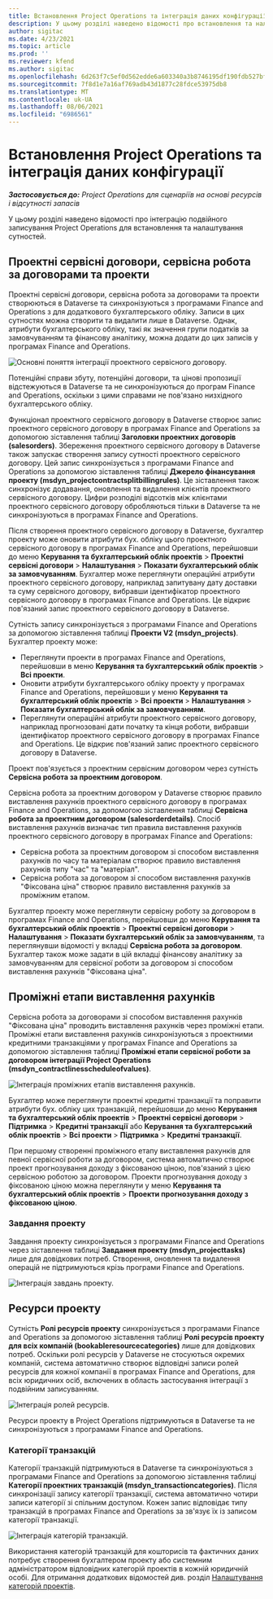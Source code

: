 ```yaml
---
title: Встановлення Project Operations та інтеграція даних конфігурації
description: У цьому розділі наведено відомості про встановлення та налаштування зіставлень Project Operations з подвійним записуванням.
author: sigitac
ms.date: 4/23/2021
ms.topic: article
ms.prod: ''
ms.reviewer: kfend
ms.author: sigitac
ms.openlocfilehash: 6d263f7c5ef0d562edde6a603340a3b8746195df190fdb527bfa40297f68eed2
ms.sourcegitcommit: 7f8d1e7a16af769adb43d1877c28fdce53975db8
ms.translationtype: MT
ms.contentlocale: uk-UA
ms.lasthandoff: 08/06/2021
ms.locfileid: "6986561"
---
```

# <a name="project-operations-setup-and-configuration-data-integration"></a>Встановлення Project Operations та інтеграція даних конфігурації

_**Застосовується до:** Project Operations для сценаріїв на основі ресурсів і відсутності запасів_

У цьому розділі наведено відомості про інтеграцію подвійного записування Project Operations для встановлення та налаштування сутностей.

## <a name="project-contracts-contract-lines-and-projects"></a>Проектні сервісні договори, сервісна робота за договорами та проекти

Проектні сервісні договори, сервісна робота за договорами та проекти створюються в Dataverse та синхронізуються з програмами Finance and Operations з для додаткового бухгалтерського обліку. Записи в цих сутностях можна створити та видалити лише в Dataverse. Однак, атрибути бухгалтерського обліку, такі як значення групи податків за замовчуванням та фінансову аналітику, можна додати до цих записів у програмах Finance and Operations.

  ![Основні поняття інтеграції проектного сервісного договору.](./media/1ProjectContract.jpg)

Потенційні справи збуту, потенційні договори, та цінові пропозиції відстежуються в Dataverse та не синхронізуються до програм Finance and Operations, оскільки з цими справами не пов'язано низхідного бухгалтерського обліку.

Функціонал проектного сервісного договору в Dataverse створює запис проектного сервісного договору в програмах Finance and Operations за допомогою зіставлення таблиці **Заголовки проектних договорів (salesorders)**. Збереження проектного сервісного договору в Dataverse також запускає створення запису сутності проектного сервісного договору. Цей запис синхронізується з програмами Finance and Operations за допомогою зіставлення таблиці **Джерело фінансування проекту (msdyn\_projectcontractsplitbillingrules)**. Це зіставлення також синхронізує додавання, оновлення та видалення клієнтів проектного сервісного договору. Цифри розподілі відсотків між клієнтами проектного сервісного договору обробляються тільки в Dataverse та не синхронізуються в програмах Finance and Operations.

Після створення проектного сервісного договору в Dataverse, бухгалтер проекту може оновити атрибути бух. обліку цього проектного сервісного договору в програмах Finance and Operations, перейшовши до меню **Керування та бухгалтерський облік проектів** > **Проектні сервісні договори** > **Налаштування** > **Показати бухгалтерський облік за замовчуванням**. Бухгалтер може переглянути операційні атрибути проектного сервісного договору, наприклад запитувану дату доставки та суму сервісного договору, вибравши ідентифікатор проектного сервісного договору в програмах Finance and Operations. Це відкриє пов'язаний запис проектного сервісного договору в Dataverse.

Сутність запису синхронізується з програмами Finance and Operations за допомогою зіставлення таблиці **Проекти V2 (msdyn\_projects)**. Бухгалтер проекту може:

  - Переглянути проекти в програмах Finance and Operations, перейшовши в меню **Керування та бухгалтерський облік проектів** > **Всі проекти**. 
  - Оновити атрибути бухгалтерського обліку проекту у програмах Finance and Operations, перейшовши у меню **Керування та бухгалтерський облік проектів** > **Всі проекти** > **Налаштування** > **Показати бухгалтерський облік за замовчуванням**.  
  - Переглянути операційні атрибути проектного сервісного договору, наприклад прогнозовані дати початку та кінця роботи, вибравши ідентифікатор проектного сервісного договору в програмах Finance and Operations. Це відкриє пов'язаний запис проектного сервісного договору в Dataverse.

Проект пов'язується з проектним сервісним договором через сутність **Сервісна робота за проектним договором**.

Сервісна робота за проектним договором у Dataverse створює правило виставлення рахунків проектного сервісного договору в програмах Finance and Operations, за допомогою зіставлення таблиці **Сервісна робота за проектним договором (salesorderdetails)**. Спосіб виставлення рахунків визначає тип правила виставлення рахунків проектного сервісного договору в програмах Finance and Operations:

  - Сервісна робота за проектним договором зі способом виставлення рахунків по часу та матеріалам створює правило виставлення рахунків типу "час" та "матеріал".
  - Сервісна робота за договором зі способом виставлення рахунків "Фіксована ціна" створює правило виставлення рахунків за проміжним етапом.

Бухгалтер проекту може переглянути сервісну роботу за договором в програмах Finance and Operations, перейшовши до меню **Керування та бухгалтерський облік проектів** > **Проектні сервісні договори** > **Налаштування** > **Показати бухгалтерський облік за замовчуванням**, та переглянувши відомості у вкладці **Сервісна робота за договором**. Бухгалтер також може задати в цій вкладці фінансову аналітику за замовчуванням для сервісної роботи за договором зі способом виставлення рахунків "Фіксована ціна".

## <a name="billing-milestones"></a>Проміжні етапи виставлення рахунків

Сервісна робота за договорами зі способом виставлення рахунків "Фіксована ціна" проводить виставлення рахунків через проміжні етапи. Проміжні етапи виставлення рахунків синхронізуються з проектними кредитними транзакціями у програмах Finance and Operations за допомогою зіставлення таблиці **Проміжні етапи сервісної роботи за договором інтеграції Project Operations (msdyn\_contractlinesscheduleofvalues)**.

  ![Інтеграція проміжних етапів виставлення рахунків.](./media/2Milestones.jpg)

Бухгалтер може переглянути проектні кредитні транзакції та поправити атрибути бух. обліку цих транзакцій, перейшовши до меню **Керування та бухгалтерський облік проектів** > **Проектні сервісні договори** > **Підтримка** > **Кредитні транзакції** або **Керування та бухгалтерський облік проектів** > **Всі проекти** > **Підтримка** > **Кредитні транзакції**.

При першому створенні проміжного етапу виставлення рахунків для певної сервісної роботи за договором, система автоматично створює проект прогнозування доходу з фіксованою ціною, пов'язаний з цією сервісною роботою за договором. Проекти прогнозування доходу з фіксованою ціною можна переглянути у меню **Керування та бухгалтерський облік проектів** > **Проекти прогнозування доходу з фіксованою ціною**.

### <a name="project-tasks"></a>Завдання проекту

Завдання проекту синхронізується з програмами Finance and Operations через зіставлення таблиці **Завдання проекту (msdyn\_projecttasks)** лише для довідкових потреб. Створення, оновлення та видалення операцій не підтримуються крізь програми Finance and Operations.

  ![Інтеграція завдань проекту.](./media/3Tasks.jpg)

## <a name="project-resources"></a>Ресурси проекту

Сутність **Ролі ресурсів проекту** синхронізується з програмами Finance and Operations за допомогою зіставлення таблиці **Ролі ресурсів проекту для всіх компаній (bookableresourcecategories)** лише для довідкових потреб. Оскільки ролі ресурсів у Dataverse не стосуються окремих компаній, система автоматично створює відповідні записи ролей ресурсів для кожної компанії в програмах Finance and Operations, для всіх юридичних осіб, включених в область застосування інтеграції з подвійним записуванням.

![Інтеграція ролей ресурсів.](./media/5Resources.jpg)

Ресурси проекту в Project Operations підтримуються в Dataverse та не синхронізуються з програмами Finance and Operations.

### <a name="transaction-categories"></a>Категорії транзакцій

Категорії транзакцій підтримуються в Dataverse та синхронізуються з програмами Finance and Operations за допомогою зіставлення таблиці **Категорії проектних транзакцій (msdyn\_transactioncategories)**. Після синхронізації запису категорії транзакції, система автоматично чотири записи категорії зі спільним доступом. Кожен запис відповідає типу транзакцій в програмах Finance and Operations за зв'язує їх із записом категорії транзакції.

![Інтеграція категорій транзакцій.](./media/4TransactionCategories.jpg)

Використання категорій транзакцій для кошторисів та фактичних даних потребує створення бухгалтером проекту або системним адміністратором відповідних категорій проектів в кожній юридичній особі. Для отримання додаткових відомостей див. розділ [Налаштування категорій проектів](../project-accounting/configure-project-categories.md).
